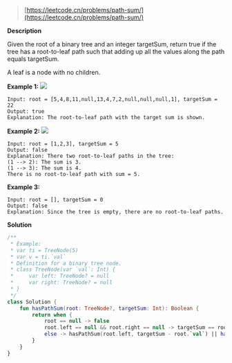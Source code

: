 > [https://leetcode.cn/problems/path-sum/](https://leetcode.cn/problems/path-sum/)

**Description**

Given the root of a binary tree and an integer targetSum, return true if the tree has a root-to-leaf path such that adding up all the values along the path equals targetSum.

A leaf is a node with no children.

**Example 1:**
![](https://assets.leetcode.com/uploads/2021/01/18/pathsum1.jpg)
```text
Input: root = [5,4,8,11,null,13,4,7,2,null,null,null,1], targetSum = 22
Output: true
Explanation: The root-to-leaf path with the target sum is shown.
```
**Example 2:**
![](https://assets.leetcode.com/uploads/2021/01/18/pathsum2.jpg)
```text
Input: root = [1,2,3], targetSum = 5
Output: false
Explanation: There two root-to-leaf paths in the tree:
(1 --> 2): The sum is 3.
(1 --> 3): The sum is 4.
There is no root-to-leaf path with sum = 5.
```
**Example 3:**
```text
Input: root = [], targetSum = 0
Output: false
Explanation: Since the tree is empty, there are no root-to-leaf paths.
```

**Solution**
```kotlin
/**
 * Example:
 * var ti = TreeNode(5)
 * var v = ti.`val`
 * Definition for a binary tree node.
 * class TreeNode(var `val`: Int) {
 *     var left: TreeNode? = null
 *     var right: TreeNode? = null
 * }
 */
class Solution {
    fun hasPathSum(root: TreeNode?, targetSum: Int): Boolean {
        return when {
            root == null -> false
            root.left == null && root.right == null -> targetSum == root.`val`
            else -> hasPathSum(root.left, targetSum - root.`val`) || hasPathSum(root.right, targetSum - root.`val`)
        }
    }
}
```